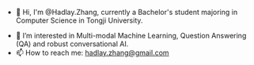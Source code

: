 - 👋 Hi, I'm @Hadlay.Zhang, currently a Bachelor's student majoring in Computer Science in Tongji University.
<!-- 
- 🏢 I'm currently working as an R&D Intern at @Momenta in Shanghai
-->
- 🔭 I’m interested in Multi-modal Machine Learning, Question Answering (QA) and robust conversational AI.
- 📫 How to reach me: hadlay.zhang@gmail.com

<!--
**Hadlay-Zhang/Hadlay-Zhang** is a ✨ _special_ ✨ repository because its `README.md` (this file) appears on your GitHub profile.

Here are some ideas to get you started:

- 🔭 I’m currently working on ...
- 🌱 I’m currently learning ...
- 👯 I’m looking to collaborate on ...
- 🤔 I’m looking for help with ...
- 💬 Ask me about ...

- ⚡ Fun fact: ...
-->

